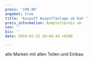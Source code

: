 ```yaml
---
preis: '199,90'
angebot: true
title: 'Auspuff Auspuffanlage ab Kat '
preis_information: Komplettpreis ab
von: ''
bis: ''
date: 2019-02-25 16:44:44 +0100

---
```

alle Marken mit allen Teilen und Einbau